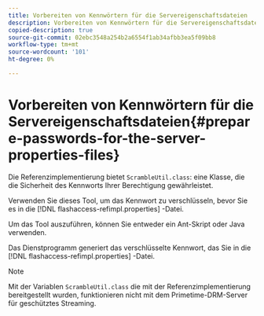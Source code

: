 ```yaml
---
title: Vorbereiten von Kennwörtern für die Servereigenschaftsdateien
description: Vorbereiten von Kennwörtern für die Servereigenschaftsdateien
copied-description: true
source-git-commit: 02ebc3548a254b2a6554f1ab34afbb3ea5f09bb8
workflow-type: tm+mt
source-wordcount: '101'
ht-degree: 0%

---
```


# Vorbereiten von Kennwörtern für die Servereigenschaftsdateien{#prepare-passwords-for-the-server-properties-files}

Die Referenzimplementierung bietet `ScrambleUtil.class`: eine Klasse, die die Sicherheit des Kennworts Ihrer Berechtigung gewährleistet.

Verwenden Sie dieses Tool, um das Kennwort zu verschlüsseln, bevor Sie es in die [!DNL flashaccess-refimpl.properties] -Datei.

Um das Tool auszuführen, können Sie entweder ein Ant-Skript oder Java verwenden.

Das Dienstprogramm generiert das verschlüsselte Kennwort, das Sie in die [!DNL flashaccess-refimpl.properties] -Datei.

>[!NOTE]
>
>Mit der Variablen `ScrambleUtil.class` die mit der Referenzimplementierung bereitgestellt wurden, funktionieren nicht mit dem Primetime-DRM-Server für geschütztes Streaming.
